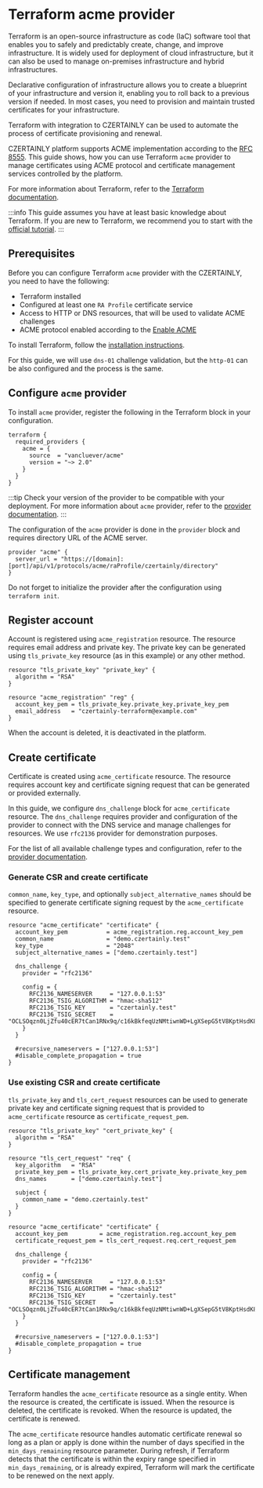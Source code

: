 # Terraform acme provider

Terraform is an open-source infrastructure as code (IaC) software tool that enables you to safely and predictably create, change, and improve infrastructure. It is widely used for deployment of cloud infrastructure, but it can also be used to manage on-premises infrastructure and hybrid infrastructures.

Declarative configuration of infrastructure allows you to create a blueprint of your infrastructure and version it, enabling you to roll back to a previous version if needed. In most cases, you need to provision and maintain trusted certificates for your infrastructure.

Terraform with integration to CZERTAINLY can be used to automate the process of certificate provisioning and renewal.

CZERTAINLY platform supports ACME implementation according to the [RFC 8555](https://datatracker.ietf.org/doc/html/rfc8555). This guide shows, how you can use Terraform `acme` provider to manage certificates using ACME protocol and certificate management services controlled by the platform.

For more information about Terraform, refer to the [Terraform documentation](https://www.terraform.io/docs/index.html).

:::info
This guide assumes you have at least basic knowledge about Terraform. If you are new to Terraform, we recommend you to start with the [official tutorial](https://learn.hashicorp.com/tutorials/terraform/install-cli).
:::

## Prerequisites

Before you can configure Terraform `acme` provider with the CZERTAINLY, you need to have the following:
- Terraform installed
- Configured at least one `RA Profile` certificate service
- Access to HTTP or DNS resources, that will be used to validate ACME challenges
- ACME protocol enabled according to the [Enable ACME](enable-acme)

To install Terraform, follow the [installation instructions](https://learn.hashicorp.com/tutorials/terraform/install-cli).

For this guide, we will use `dns-01` challenge validation, but the `http-01` can be also configured and the process is the same.

## Configure `acme` provider

To install `acme` provider, register the following in the Terraform block in your configuration.

```hcl
terraform {
  required_providers {
    acme = {
      source  = "vancluever/acme"
      version = "~> 2.0"
    }
  }
}
```

:::tip
Check your version of the provider to be compatible with your deployment. For more information about `acme` provider, refer to the [provider documentation](https://registry.terraform.io/providers/vancluever/acme/latest/docs).
:::

The configuration of the `acme` provider is done in the `provider` block and requires directory URL of the ACME server.

```hcl
provider "acme" {
  server_url = "https://[domain]:[port]/api/v1/protocols/acme/raProfile/czertainly/directory"
}
```

Do not forget to initialize the provider after the configuration using `terraform init`.

## Register account

Account is registered using `acme_registration` resource. The resource requires email address and private key. The private key can be generated using `tls_private_key` resource (as in this example) or any other method.

```hcl
resource "tls_private_key" "private_key" {
  algorithm = "RSA"
}

resource "acme_registration" "reg" {
  account_key_pem = tls_private_key.private_key.private_key_pem
  email_address   = "czertainly-terraform@example.com"
}
```

When the account is deleted, it is deactivated in the platform.

## Create certificate

Certificate is created using `acme_certificate` resource. The resource requires account key and certificate signing request that can be generated or provided externally.

In this guide, we configure `dns_challenge` block for `acme_certificate` resource. The `dns_challenge` requires provider and configuration of the provider to connect with the DNS service and manage challenges for resources. We use `rfc2136` provider for demonstration purposes.

For the list of all available challenge types and configuration, refer to the [provider documentation](https://registry.terraform.io/providers/vancluever/acme/latest/docs/resources/certificate#argument-reference).

### Generate CSR and create certificate

`common_name`, `key_type`, and optionally `subject_alternative_names` should be specified to generate certificate signing request by the `acme_certificate` resource.

```hcl
resource "acme_certificate" "certificate" {
  account_key_pem           = acme_registration.reg.account_key_pem
  common_name               = "demo.czertainly.test"
  key_type                  = "2048"
  subject_alternative_names = ["demo.czertainly.test"]

  dns_challenge {
    provider = "rfc2136"

    config = {
      RFC2136_NAMESERVER     = "127.0.0.1:53"
      RFC2136_TSIG_ALGORITHM = "hmac-sha512"
      RFC2136_TSIG_KEY       = "czertainly.test"
      RFC2136_TSIG_SECRET    = "OCLSOqzn0LjZfu40cER7tCan1RNx9q/c16kBkfeqUzNMtiwnWD+LgXSepG5tV8KptHsdK8zVQYuGS9aRn/JBig=="
    }
  }

  #recursive_nameservers = ["127.0.0.1:53"]
  #disable_complete_propagation = true
}
```

### Use existing CSR and create certificate

`tls_private_key` and `tls_cert_request` resources can be used to generate private key and certificate signing request that is provided to `acme_certificate` resource as `certificate_request_pem`.

```hcl
resource "tls_private_key" "cert_private_key" {
  algorithm = "RSA"
}

resource "tls_cert_request" "req" {
  key_algorithm   = "RSA"
  private_key_pem = tls_private_key.cert_private_key.private_key_pem
  dns_names       = ["demo.czertainly.test"]

  subject {
    common_name = "demo.czertainly.test"
  }
}

resource "acme_certificate" "certificate" {
  account_key_pem         = acme_registration.reg.account_key_pem
  certificate_request_pem = tls_cert_request.req.cert_request_pem

  dns_challenge {
    provider = "rfc2136"

    config = {
      RFC2136_NAMESERVER     = "127.0.0.1:53"
      RFC2136_TSIG_ALGORITHM = "hmac-sha512"
      RFC2136_TSIG_KEY       = "czertainly.test"
      RFC2136_TSIG_SECRET    = "OCLSOqzn0LjZfu40cER7tCan1RNx9q/c16kBkfeqUzNMtiwnWD+LgXSepG5tV8KptHsdK8zVQYuGS9aRn/JBig=="
    }
  }

  #recursive_nameservers = ["127.0.0.1:53"]
  #disable_complete_propagation = true
}
```

## Certificate management

Terraform handles the `acme_certificate` resource as a single entity. When the resource is created, the certificate is issued. When the resource is deleted, the certificate is revoked. When the resource is updated, the certificate is renewed.

The `acme_certificate` resource handles automatic certificate renewal so long as a plan or apply is done within the number of days specified in the `min_days_remaining` resource parameter. During refresh, if Terraform detects that the certificate is within the expiry range specified in `min_days_remaining`, or is already expired, Terraform will mark the certificate to be renewed on the next apply.